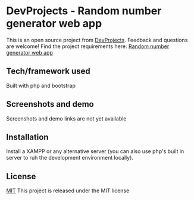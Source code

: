 # DevProjects - Random number generator web app

This is an open source project from [DevProjects](http://www.codementor.io/projects). Feedback and questions are welcome!
Find the project requirements here: [Random number generator web app](https://www.codementor.io/projects/web/random-number-generator-web-app-bz042v8kll)

## Tech/framework used
Built with php and bootstrap

## Screenshots and demo
Screenshots and demo links are not yet available

## Installation
Install a XAMPP or any alternative server (you can also use php's built in server to ruh the development environment locally).


## License
[MIT](https://choosealicense.com/licenses/mit/)
This project is released under the MIT license

